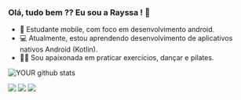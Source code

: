 

### Olá, tudo bem ?? Eu sou a Rayssa ! 👋

- :iphone: Estudante mobile, com foco em desenvolvimento android.
- :computer: Atualmente, estou aprendendo desenvolvimento de aplicativos nativos Android (Kotlin).
- :woman_cartwheeling: Sou apaixonada em praticar exercícios, dançar e pilates. 

![YOUR github stats](https://github-readme-stats.vercel.app/api?username=RayssaVanessa)

[<img src="https://img.shields.io/badge/LinkedIn-0077B5?style=for-the-badge&logo=linkedin&logoColor=white" />](https://www.linkedin.com/in/rayssa-sousa-8173b5ab/) 
[<img src ="https://img.shields.io/badge/Gmail-D14836?style=for-the-badge&logo=gmail&logoColor=white">](rayssav.ss@gmail.com) 
[<img src ="https://img.shields.io/badge/GitHub-100000?style=for-the-badge&logo=github&logoColor=white">](https://github.com/RayssaVanessa)
